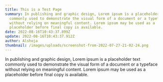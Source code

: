 ```yaml
---
title: This is a Test Page
summary: In publishing and graphic design, Lorem ipsum is a placeholder text
  commonly used to demonstrate the visual form of a document or a typeface
  without relying on meaningful content. Lorem ipsum may be used as a
  placeholder before final copy is available.
date: 2022-08-16T10:43:37.899Z
update: 2022-08-16T10:43:37.912Z
author: Alshoja
thumbnail: /images/uploads/screenshot-from-2022-07-27-21-02-24.png
---
```

In publishing and graphic design, Lorem ipsum is a placeholder text commonly used to demonstrate the visual form of a document or a typeface without relying on meaningful content. Lorem ipsum may be used as a placeholder before final copy is available.